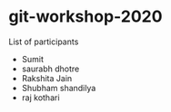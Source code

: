 # git-workshop-2020

List of participants
- Sumit
- saurabh dhotre
- Rakshita Jain
- Shubham shandilya
- raj kothari
